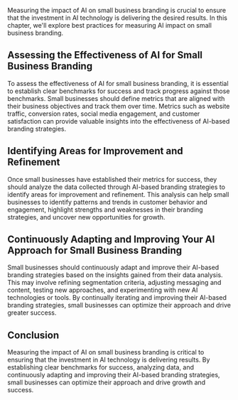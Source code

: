 

Measuring the impact of AI on small business branding is crucial to ensure that the investment in AI technology is delivering the desired results. In this chapter, we'll explore best practices for measuring AI impact on small business branding.

Assessing the Effectiveness of AI for Small Business Branding
-------------------------------------------------------------

To assess the effectiveness of AI for small business branding, it is essential to establish clear benchmarks for success and track progress against those benchmarks. Small businesses should define metrics that are aligned with their business objectives and track them over time. Metrics such as website traffic, conversion rates, social media engagement, and customer satisfaction can provide valuable insights into the effectiveness of AI-based branding strategies.

Identifying Areas for Improvement and Refinement
------------------------------------------------

Once small businesses have established their metrics for success, they should analyze the data collected through AI-based branding strategies to identify areas for improvement and refinement. This analysis can help small businesses to identify patterns and trends in customer behavior and engagement, highlight strengths and weaknesses in their branding strategies, and uncover new opportunities for growth.

Continuously Adapting and Improving Your AI Approach for Small Business Branding
--------------------------------------------------------------------------------

Small businesses should continuously adapt and improve their AI-based branding strategies based on the insights gained from their data analysis. This may involve refining segmentation criteria, adjusting messaging and content, testing new approaches, and experimenting with new AI technologies or tools. By continually iterating and improving their AI-based branding strategies, small businesses can optimize their approach and drive greater success.

Conclusion
----------

Measuring the impact of AI on small business branding is critical to ensuring that the investment in AI technology is delivering results. By establishing clear benchmarks for success, analyzing data, and continuously adapting and improving their AI-based branding strategies, small businesses can optimize their approach and drive growth and success.
